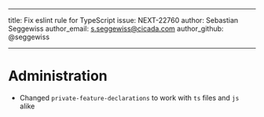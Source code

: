 ---
title: Fix eslint rule for TypeScript
issue: NEXT-22760
author: Sebastian Seggewiss
author_email: s.seggewiss@cicada.com
author_github: @seggewiss
___
# Administration
* Changed `private-feature-declarations` to work with `ts` files and `js` alike
